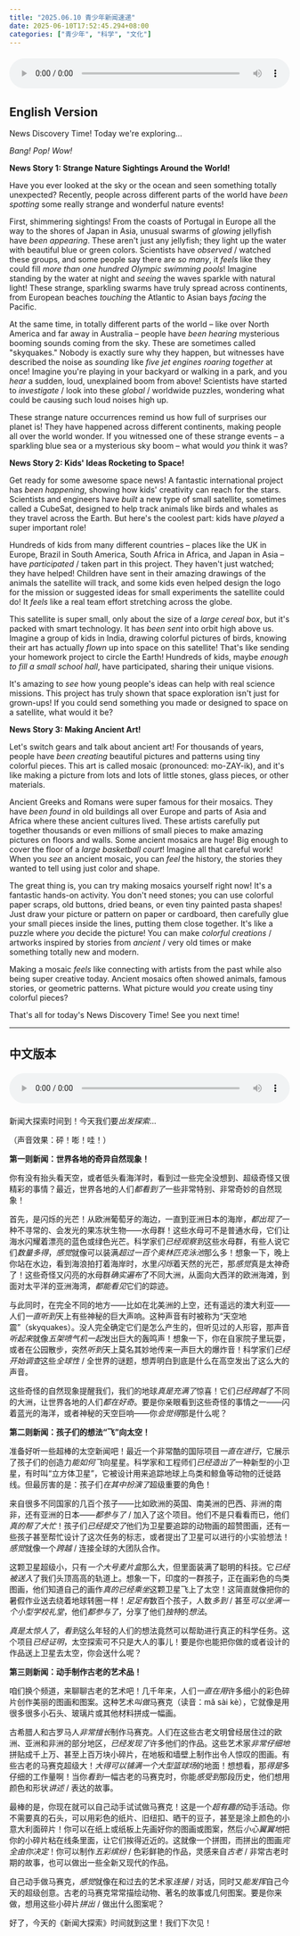 ```yaml
---
title: "2025.06.10 青少年新闻速递"
date: 2025-06-10T17:52:45.294+08:00
categories: ["青少年", "科学", "文化"]
---
```

<audio controls style="width: 100%; max-width: 900px; margin: 1.5em 0; display: block;">
  <source src="/mp3/teen_news/20250610.en.mp3" type="audio/mpeg">
</audio>

## English Version

News Discovery Time! Today we're exploring...

*Bang!* *Pop!* *Wow!*

**News Story 1: Strange Nature Sightings Around the World!**

Have you ever looked at the sky or the ocean and seen something totally unexpected? Recently, people across different parts of the world have *been spotting* some really strange and wonderful nature events!

First, shimmering sightings! From the coasts of Portugal in Europe all the way to the shores of Japan in Asia, unusual swarms of *glowing* jellyfish have *been appearing*. These aren't just any jellyfish; they light up the water with beautiful blue or green colors. Scientists have *observed* / watched these groups, and some people say there are *so many*, it *feels* like they could fill *more than one hundred Olympic swimming pools*! Imagine standing by the water at night and *seeing* the waves sparkle with natural light! These strange, sparkling swarms have truly spread across continents, from European beaches *touching* the Atlantic to Asian bays *facing* the Pacific.

At the same time, in totally different parts of the world – like over North America and far away in Australia – people have *been hearing* mysterious booming sounds coming from the sky. These are sometimes called "skyquakes." Nobody is exactly sure why they happen, but witnesses have described the noise as *sounding* like *five jet engines roaring together* at once! Imagine you're playing in your backyard or walking in a park, and you *hear* a sudden, loud, unexplained boom from above! Scientists have started to *investigate* / look into these *global* / worldwide puzzles, wondering what could be causing such loud noises high up.

These strange nature occurrences remind us how full of surprises our planet is! They have happened across different continents, making people all over the world wonder. If you witnessed one of these strange events – a sparkling blue sea or a mysterious sky boom – what would *you* think it was?

**News Story 2: Kids' Ideas Rocketing to Space!**

Get ready for some awesome space news! A fantastic international project has *been happening*, showing how kids' creativity can reach for the stars. Scientists and engineers have *built* a new type of small satellite, sometimes called a CubeSat, designed to help track animals like birds and whales as they travel across the Earth. But here's the coolest part: kids have *played* a super important role!

Hundreds of kids from many different countries – places like the UK in Europe, Brazil in South America, South Africa in Africa, and Japan in Asia – have *participated* / taken part in this project. They haven't just watched; they have helped! Children have sent in their amazing drawings of the animals the satellite will track, and some kids even helped design the logo for the mission or suggested ideas for small experiments the satellite could do! It *feels* like a real team effort stretching across the globe.

This satellite is super small, only about the size of a *large cereal box*, but it's packed with smart technology. It has *been sent* into orbit high above us. Imagine a group of kids in India, drawing colorful pictures of birds, knowing their art has actually *flown* up into space on this satellite! That's like sending your homework project to circle the Earth! Hundreds of kids, maybe *enough to fill a small school hall*, have participated, sharing their unique visions.

It's amazing to *see* how young people's ideas can help with real science missions. This project has truly shown that space exploration isn't just for grown-ups! If you could send something you made or designed to space on a satellite, what would it be?

**News Story 3: Making Ancient Art!**

Let's switch gears and talk about ancient art! For thousands of years, people have *been creating* beautiful pictures and patterns using tiny colorful pieces. This art is called mosaic (pronounced: mo-ZAY-ik), and it's like making a picture from lots and lots of little stones, glass pieces, or other materials.

Ancient Greeks and Romans were super famous for their mosaics. They have *been found* in old buildings all over Europe and parts of Asia and Africa where these ancient cultures lived. These artists carefully put together thousands or even millions of small pieces to make amazing pictures on floors and walls. Some ancient mosaics are huge! Big enough to cover the floor of a *large basketball court*! Imagine all that careful work! When you *see* an ancient mosaic, you can *feel* the history, the stories they wanted to tell using just color and shape.

The great thing is, you can try making mosaics yourself right now! It's a fantastic hands-on activity. You don't need stones; you can use colorful paper scraps, old buttons, dried beans, or even tiny painted pasta shapes! Just draw your picture or pattern on paper or cardboard, then carefully glue your small pieces inside the lines, putting them close together. It's like a puzzle where *you* decide the picture! You can make *colorful creations* / artworks inspired by stories from *ancient* / very old times or make something totally new and modern.

Making a mosaic *feels* like connecting with artists from the past while also being super creative today. Ancient mosaics often showed animals, famous stories, or geometric patterns. What picture would *you* create using tiny colorful pieces?

That's all for today's News Discovery Time! See you next time!

---

## 中文版本

<audio controls style="width: 100%; max-width: 900px; margin: 1.5em 0; display: block;">
  <source src="/mp3/teen_news/20250610.cn.mp3" type="audio/mpeg">
</audio>

新闻大探索时间到！今天我们要*出发探索*...

（声音效果：砰！嘭！哇！）

**第一则新闻：世界各地的奇异自然现象！**

你有没有抬头看天空，或者低头看海洋时，看到过一些完全没想到、超级奇怪又很精彩的事情？最近，世界各地的人们*都看到了*一些非常特别、非常奇妙的自然现象！

首先，是闪烁的光芒！从欧洲葡萄牙的海边，一直到亚洲日本的海岸，*都出现了*一种不寻常的、会发光的果冻状生物——水母群！这些水母可不是普通水母，它们让海水闪耀着漂亮的蓝色或绿色光芒。科学家们*已经观察到*这些水母群，有些人说它们*数量多得*，*感觉*就像可以装满*超过一百个奥林匹克泳池*那么多！想象一下，晚上你站在水边，看到海浪拍打着海岸时，水里*闪烁*着天然的光芒，那*感觉*真是太神奇了！这些奇怪又闪亮的水母群*确实遍布*了不同大洲，从面向大西洋的欧洲海滩，到面对太平洋的亚洲海湾，*都能看见*它们的踪迹。

与此同时，在完全不同的地方——比如在北美洲的上空，还有遥远的澳大利亚——人们*一直听到*天上有些神秘的巨大声响。这种声音有时被称为“天空地震”（skyquakes）。没人完全确定它们是怎么产生的，但听见过的人形容，那声音*听起来*就像*五架喷气机一起*发出巨大的轰鸣声！想象一下，你在自家院子里玩耍，或者在公园散步，突然*听到*天上莫名其妙地传来一声巨大的爆炸音！科学家们*已经开始调查*这些*全球性* / 全世界的谜题，想弄明白到底是什么在高空发出了这么大的声音。

这些奇怪的自然现象提醒我们，我们的地球*真是充满了*惊喜！它们*已经跨越*了不同的大洲，让世界各地的人们*都在好奇*。要是你亲眼看到这些奇怪的事情之一——闪着蓝光的海洋，或者神秘的天空巨响——你*会觉得*那是什么呢？

**第二则新闻：孩子们的想法“飞”向太空！**

准备好听一些超棒的太空新闻吧！最近一个非常酷的国际项目*一直在进行*，它展示了孩子们的创造力*能如何飞*向星星。科学家和工程师们*已经造出了*一种新型的小卫星，有时叫“立方体卫星”，它被设计用来追踪地球上鸟类和鲸鱼等动物的迁徙路线。但最厉害的是：孩子们*在其中扮演了*超级重要的角色！

来自很多不同国家的几百个孩子——比如欧洲的英国、南美洲的巴西、非洲的南非，还有亚洲的日本——*都参与了* / 加入了这个项目。他们不是只看看而已，他们*真的帮了大忙*！孩子们*已经提交了*他们为卫星要追踪的动物画的超赞图画，还有一些孩子甚至帮忙设计了这次任务的标志，或者提出了卫星可以进行的小实验想法！*感觉*就像一个*跨越* / 连接全球的大团队合作。

这颗卫星超级小，只有*一个大号麦片盒*那么大，但里面装满了聪明的科技。它*已经被送入*了我们头顶高高的轨道上。想象一下，印度的一群孩子，正在画彩色的鸟类图画，他们知道自己的画作*真的已经乘坐*这颗卫星飞上了太空！这简直就像把你的暑假作业送去绕着地球转圈一样！*足足有*数百个孩子，人数*多到* / 甚至*可以坐满一个小型学校礼堂*，他们*都参与了*，分享了他们*独特*的*想法*。

*真是太惊人了*，*看到*这么年轻的人们的想法竟然可以帮助进行真正的科学任务。这个项目*已经证明*，太空探索可不只是大人的事儿！要是你也能把你做的或者设计的作品送上卫星去太空，你会送什么呢？

**第三则新闻：动手制作古老的艺术品！**

咱们换个频道，来聊聊古老的艺术吧！几千年来，人们*一直在用*许多细小的彩色碎片创作美丽的图画和图案。这种艺术*叫做*马赛克（读音：mǎ sài kè），它就像是用很多很多小石头、玻璃片或其他材料拼成一幅画。

古希腊人和古罗马人*非常擅长*制作马赛克。人们在这些古老文明曾经居住过的欧洲、亚洲和非洲的部分地区，*已经发现了*许多他们的作品。这些艺术家*非常仔细地*拼贴成千上万、甚至上百万块小碎片，在地板和墙壁上制作出令人惊叹的图画。有些古老的马赛克超级大！*大得可以铺满一个大型篮球场*的地面！想想看，那*得是*多仔细的工作量啊！当你*看到*一幅古老的马赛克时，你能*感受到*那段历史，他们想用颜色和形状*讲述* / 表达的故事。

最棒的是，你现在就可以自己动手试试做马赛克！这是一个*超有趣的*动手活动。你不需要真的石头，可以用彩色的纸片、旧纽扣、晒干的豆子，甚至是涂上颜色的小意大利面碎片！你可以在纸上或纸板上先画好你的图画或图案，然后*小心翼翼地*把你的小碎片粘在线条里面，让它们挨得近近的。这就像一个拼图，而拼出的图画*完全由你决定*！你可以制作*五彩缤纷* / 色彩鲜艳的作品，灵感来自*古老* / 非常古老时期的故事，也可以做出一些全新又现代的作品。

自己动手做马赛克，*感觉*就像在和过去的艺术家*连接* / 对话，同时又*能发挥*自己今天的超级创意。古老的马赛克常常描绘动物、著名的故事或几何图案。要是你来做，想用这些小碎片*拼出* / 做出什么图案呢？

好了，今天的《新闻大探索》时间就到这里！我们下次见！